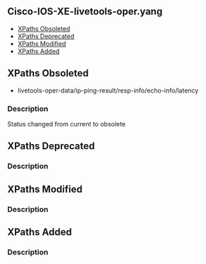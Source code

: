 ## Cisco-IOS-XE-livetools-oper.yang


- [XPaths Obsoleted](#xpaths-obsoleted)
- [XPaths Deprecated](#xpaths-deprecated)
- [XPaths Modified](#xpaths-modified)
- [XPaths Added](#xpaths-added)

## XPaths Obsoleted

- livetools-oper-data/ip-ping-result/resp-info/echo-info/latency

### Description

Status changed from current to obsolete

## XPaths Deprecated

### Description

## XPaths Modified

### Description

## XPaths Added

### Description
